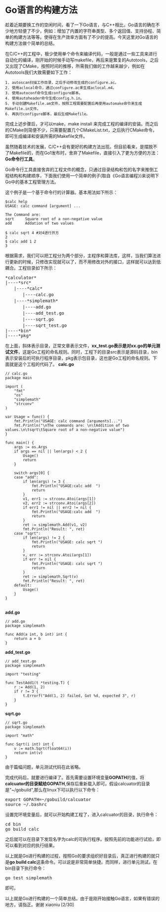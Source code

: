 # Go语言的构建方法


趁着近期要换工作的空闲时间，看了一下Go语言，与C++相比，Go语言的确在不少地方轻便了不少，例如：增加了内置的字符串类型、多个返回值、支持协程、简单的构建方法等等。使得在生产效率方面有了不少的提高。今天这里对Go语言的构建方法做个简单的总结。

在C/C++的工程中，极少使用单个命令来编译代码，一般是通过一些工具来进行自动化的编译，刚开始的时候手动写makefile，再后来是繁复的Autotools，之后又出现了CMake，按照时间的推移，所需我们做的工作越来越少，例如在Autotools我们大致需要如下工作：

    1. autoscan扫描工作目录，之后手动修改生成的configure.ac。
    2. 使用aclocal命令，通过configure.ac来生成aclocal.m4。
    3. 使用autoconf命令生成configure脚本。
    4. 使用autoheader命令生成config.h.in。
    5. 手动创建Makefile.am文件，按照工程需要配置后再使用automake命令来生成Makefile.in文件。
    6. 再执行configure脚本，最后生成Makefile。

完成上述步骤后，才可以make，make install 来完成工程的编译的安装。而之后的CMake则简便不少，只需要配置几个CMakeList.txt，之后执行CMake命令，即可生成编译和安装所需的Makefile文件。

虽然随着技术的发展，C/C++会有更好的构建方法出现。但目前看来，是摆脱不了Makefile的，而在Go1发布时，舍弃了Makefile，直接引入了更为方便的方法：**Go命令行工具**。

Go命令行工具直接舍弃的工程文件的概念，只通过目录结构和包的名字来推倒工程结构和构建顺序，下面我们使用一个简单的例子(取自《Go语言编程》)来说明下Go中的基本工程管理方法。

这个例子是一个基于命令行的计算器。基本用法如下所示：

    $calc help
    USAGE: calc command [argument] ...
    
    The Command are:
    sqrt     Square root of a non-negative value
    add      Addation of two values
    
    $ calc sqrt 4 #对4进行开方
    2
    $ calc add 1 2
    3
    

根据需求，我们可以把工程分为两个部分，主程序和算法库，这样，当我们算法进行更新的时候，只修改实现就可以了，而不用修改对外的接口，这样就可以达到低耦合。工程目录如下所示：
<pre>
*calculator*
|----*src*
　　|----*calc*
　　　　|----calc.go
　　|----*simplemath*
　　　　|----add.go
　　　　|----add_test.go
　　　　|----sqrt.go
　　　　|----sqrt_test.go
|----*bin*
|----*pkg*
</pre>
在上面，斜体表示目录，正常文章表示文件，**xx_test.go表示是对xx.go的单元测试文件**，这是Go工程的命名规则。同时，工程下的目录src表示是源码目录，bin表示安装后的可执行程序目录，pkg表示包目录，这也是Go工程的命名规则。下面就是这个工程的代码了。
**calc.go**
<pre><code>// calc.go
package main

import (
	"fmt"
	"os"
	"simplemath"
	"strconv"
)

var Usage = func() {
	fmt.Println("USAGE: calc command [arguments]...")
	fmt.Println("\nThe commands are: \n\tAddition of two values.\n\tsqrt\tSquare root of a non-negative value")
}

func main() {
	args := os.Args
	if args == nil || len(args) < 2 {
		Usage()
		return
	}

	switch args[0] {
	case "add":
		if len(args) != 3 {
			fmt.Println("USAGE:calc add <integer1> <integer2>")
			return
		}
		v1, err1 := strconv.Atoi(args[1])
		v2, err2 := strconv.Atoi(args[2])
		if err1 != nil || err2 != nil {
			fmt.Println("USAGE:calc add <integer1> <integer2>")
			return
		}
		ret := simplemath.Add(v1, v2)
		fmt.Println("Result: ", ret)
	case "sqrt":
		if len(args) != 2 {
			fmt.Println("USAGE: calc sqrt <integer>")
			return
		}
		v, err := strconv.Atoi(args[1])
		if err != nil {
			fmt.Println("USAGE: calc sqrt <integer>")
			return
		}
		ret := simplemath.Sqrt(v)
		fmt.Println("Result: ", ret)
	default:
		Usage()
	}
}
</code>
</pre>
**add.go**
<pre><code>// add.go
package simplemath

func Add(a int, b int) int {
	return a + b
}
</code></pre>
**add_test.go**
<pre><code>// add_test.go
package simplemath

import "testing"

func TestAdd1(t *testing.T) {
	r := Add(1, 2)
	if r != 3 {
		t.Errorf("Add(1, 2) failed, Got %d, expected 3", r)
	}
}
</code></pre>
**sqrt.go**
<pre><code>// sqrt.go
package simplemath

import "math"

func Sqrt(i int) int {
	v := math.Sqrt(float64(i))
	return int(v)
}
</code></pre>
由于篇幅问题，单元测试代码在此省略。

完成代码后，就要进行编译了。首先需要设置环境变量**GOPATH**的值，将**calcuator的目录赋给GOPATH**,保存后重新载入即可。假设calcuator的目录是"~/gobuild",那么在linux下可以执行以下命令：
<pre>
export GOPATH=~/gobuild/calcuator
source ~/.bashrc
</pre>
设置完环境变量后，就可以开始构建工程了，进入calcuator的目录，执行命令：
<pre>cd bin
go build calc</pre>
之后就可以在目录下发现名字为calc的可执行程序。按照先前的功能进行试验，即可以看到对应的执行结果。

以上就是Go进行构建的过程，按照Go的要求组织好目录后，真正进行构建的就只是**go build calc**这条命令。可以说是非常简单快捷。而同样，进行单元测试，在bin目录下执行命令：
<pre>go test simplemath</pre>
即可。

以上就是Go进行构建的一个简单总结。由于是刚开始接触Go语言，如果有错误的地方，请指正。谢谢
xiaoniu
[2/30]